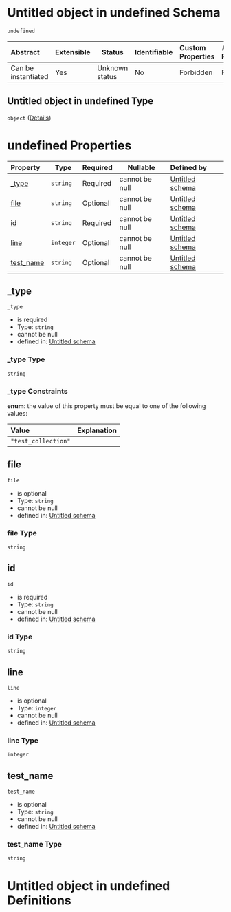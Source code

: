 # Untitled object in undefined Schema

```txt
undefined
```




| Abstract            | Extensible | Status         | Identifiable | Custom Properties | Additional Properties | Access Restrictions | Defined In                                                                                            |
| :------------------ | ---------- | -------------- | ------------ | :---------------- | --------------------- | ------------------- | ----------------------------------------------------------------------------------------------------- |
| Can be instantiated | Yes        | Unknown status | No           | Forbidden         | Forbidden             | none                | [test_collection.schema.json](../../../spec/0.0.1/test_collection.schema.json "open original schema") |

## Untitled object in undefined Type

`object` ([Details](test_collection.md))

# undefined Properties

| Property                | Type      | Required | Nullable       | Defined by                                                                                   |
| :---------------------- | --------- | -------- | -------------- | :------------------------------------------------------------------------------------------- |
| [\_type](#_type)        | `string`  | Required | cannot be null | [Untitled schema](test_collection-properties-_type.md "undefined#/properties/\_type")        |
| [file](#file)           | `string`  | Optional | cannot be null | [Untitled schema](test_collection-properties-file.md "undefined#/properties/file")           |
| [id](#id)               | `string`  | Required | cannot be null | [Untitled schema](test_collection-properties-id.md "undefined#/properties/id")               |
| [line](#line)           | `integer` | Optional | cannot be null | [Untitled schema](test_collection-properties-line.md "undefined#/properties/line")           |
| [test_name](#test_name) | `string`  | Optional | cannot be null | [Untitled schema](test_collection-properties-test_name.md "undefined#/properties/test_name") |

## \_type




`_type`

-   is required
-   Type: `string`
-   cannot be null
-   defined in: [Untitled schema](test_collection-properties-_type.md "undefined#/properties/\_type")

### \_type Type

`string`

### \_type Constraints

**enum**: the value of this property must be equal to one of the following values:

| Value               | Explanation |
| :------------------ | ----------- |
| `"test_collection"` |             |

## file




`file`

-   is optional
-   Type: `string`
-   cannot be null
-   defined in: [Untitled schema](test_collection-properties-file.md "undefined#/properties/file")

### file Type

`string`

## id




`id`

-   is required
-   Type: `string`
-   cannot be null
-   defined in: [Untitled schema](test_collection-properties-id.md "undefined#/properties/id")

### id Type

`string`

## line




`line`

-   is optional
-   Type: `integer`
-   cannot be null
-   defined in: [Untitled schema](test_collection-properties-line.md "undefined#/properties/line")

### line Type

`integer`

## test_name




`test_name`

-   is optional
-   Type: `string`
-   cannot be null
-   defined in: [Untitled schema](test_collection-properties-test_name.md "undefined#/properties/test_name")

### test_name Type

`string`

# Untitled object in undefined Definitions
